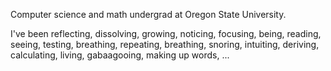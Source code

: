 Computer science and math undergrad at Oregon State University.

I've been reflecting, dissolving, growing, noticing, focusing, being, reading, seeing, testing, breathing, repeating, breathing, snoring, intuiting, deriving, calculating, living, gabaagooing, making up words, ...
